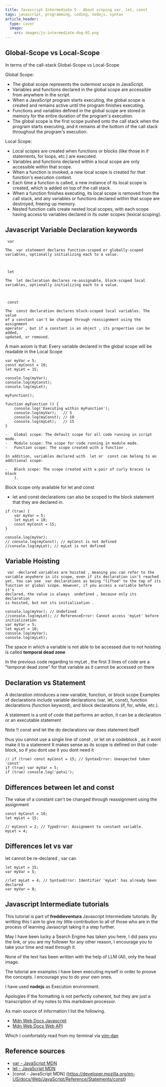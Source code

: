 ```yaml
---
title: Javascript Intermediate 5 - About scoping var, let, const 
tags: javascript, programming, coding, nodejs, syntax
article_header:
  type: cover
  image:
    src: images/js-intermediate-dog-02.png
---
```


## Global-Scope vs Local-Scope

In terms of the call-stack Global-Scope vs Local-Scope


Global Scope:
 - The global scope represents the outermost scope in JavaScript.
 - Variables and functions declared in the global scope are accessible from anywhere in the script. 
 - When a JavaScript program starts executing, the global scope is created and remains active until the program finishes executing. 
 - Functions and variables defined in the global scope are stored in memory for the entire duration of the program's execution.
 - The global scope is the first scope pushed onto the call stack when the program starts executing, and it remains at the bottom of the call stack throughout the program's execution.

Local Scope:
 - Local scopes are created when functions or blocks (like those in if statements, for loops, etc.) are executed.
 - Variables and functions declared within a local scope are only accessible within that scope.
 - When a function is invoked, a new local scope is created for that function's execution context.
 - Each time a function is called, a new instance of its local scope is created, which is added on top of the call stack.
 - When a function finishes executing, its local scope is removed from the call stack, and any variables or functions declared within that scope are destroyed, freeing up memory.
 - Nested function calls create nested local scopes, with each scope having access to variables declared in its outer scopes (lexical scoping).


## Javascript Variable Declaration keywords


```
 var

The  var statement declares function-scoped or globally-scoped
variables, optionally initializing each to a value.



 let

The  let declaration declares re-assignable, block-scoped local 
variables, optionally initializing each to a value. 



 const

The  const declaration declares block-scoped local variables. The value 
of a constant can't be changed through reassignment using the assignment 
operator , but if a constant is an object , its properties can be added, 
updated, or removed. 
```

A main axiom is that:
Every variable declared in the global scope will be readable in the Local Scope


```
var myVar = 5;
const myConst = 10;
let myLet = 15;

console.log(myVar);
console.log(myConst);
console.log(myLet);

myFunction();

function myFunction () {
    console.log('Executing within myFunction');
    console.log(myVar);   // 5
    console.log(myConst); // 10
    console.log(myLet);   // 15
}
```

```
-   Global scope: The default scope for all code running in script mode. 
-   Module scope: The scope for code running in module mode. 
-   Function scope: The scope created with a function . 

In addition, variables declared with  let or  const can belong to an 
additional scope: 

-   Block scope: The scope created with a pair of curly braces (a block 
    ).
```


Block scope only available for let and const
 - let and  const declarations can also be scoped to the block statement that they are declared in.


```
if (true) {
    var myVar = 5;
    let myLet = 10;
    const myConst = 15;
}

console.log(myVar);
// console.log(myConst); // myConst is not defined
//console.log(myLet); // myLet is not defined
```

## Variable Hoisting



```
 var -declared variables are hoisted , meaning you can refer to the 
variable anywhere in its scope, even if its declaration isn't reached 
yet. You can see  var declarations as being "lifted" to the top of its 
function or global scope. However, if you access a variable before it's
declared, the value is always  undefined , because only its declaration
is hoisted, but not its initialization .
```



```
console.log(myVar); // Undefined
//console.log(myLet); // ReferenceError: Cannot access 'myLet' before initialization
var myVar = 5;
let myLet = 10;
console.log(myVar);
console.log(myLet);
```

The space in which a variable is not able to be accessed due to not hoisting is called
**temporal dead zone**

In the previous code regarding to myLet , the first 3 lines of code are a "temporal dead zone" for that variable as it cannot be accessed on there


## Declaration vs Statement

A declaration introduces a new variable, function, or block scope
   Examples of declarations include variable declarations (var, let, const), function declarations (function keyword), and block declarations (if, for, while, etc.). 


A statement is a unit of code that performs an action, it can be a declaration or an executable statement


Note !! const and let the do declarations
var does statement itself

thus you cannot use a single line of const , or let on a codeblock , as it wont make it to a statement
It makes sense as its scope is defined on that code-block, so if you dont use it you dont need it


```
// if (true) const myConst = 15; // SyntaxError: Unexpected token 'const'
if (true) var myVar = 5;
if (true) console.log('patxi');
```

## Differences between let and const

The value of a constant can't be changed through reassignment using the assignment


```
const myConst = 10;
let myLet = 15;

// myConst = 2; // TypeError: Assignment to constant variable.
myLet = 4;
```


## Differences let vs var

let cannot be re-declared , var can


```
let myLet = 15;
var myVar = 5;

//let myLet = 4; // SyntaxError: Identifier 'myLet' has already been declared
var myVar = 8;
```


## Javascript Intermediate tutorials

This tutorial is part of **freddieventura** Javascript Intermediate tutorials.
By writting this I aim to give my little contribution to all of those who are in the process of learning Javascript taking it a step further.

May I have been lucky a Search Engine has taken you here, I did pass you the link, or you are my follower for any other reason, I encourage you to take your time and read through it.

None of the text has been written with the help of LLM (AI), only the head image.

The tutorial are examples I have been executing myself in order to proove the concepts.
I encourage you to do your own ones. 

I have used **nodejs** as Execution environment.


Apologies if the formatting is not perfectly coherent, but they are just a transcription of my notes to this markdown processor. 

As main source of information I list the following.
 - [Mdn Web Docs Javascript](https://developer.mozilla.org/en-US/docs/Web/JavaScript)
 - [Mdn Web Docs Web API](https://developer.mozilla.org/en-US/docs/Web/API)

Which I comfortably read from my terminal via [vim-dan](https://github.com/freddieventura/vim-dan)

## Reference sources

 - [var - JavaScript MDN](https://developer.mozilla.org/en-US/docs/Web/JavaScript/Reference/Statements/var)
 - [let - JavaScript MDN](https://developer.mozilla.org/en-US/docs/Web/JavaScript/Reference/Statements/let)
 - [const - JavaScript MDN] (https://developer.mozilla.org/en-US/docs/Web/JavaScript/Reference/Statements/const)
